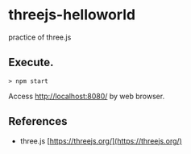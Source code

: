 # threejs-helloworld
practice of three.js

## Execute.
```
> npm start
```
Access [http://localhost:8080/](http://localhost:8080/) by web browser.


## References
- three.js [https://threejs.org/](https://threejs.org/)<br>